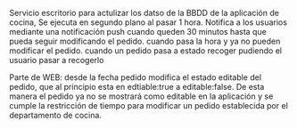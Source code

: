 Servicio escritorio para actulizar los datso de la BBDD de la aplicación de cocina, Se ejecuta en segundo plano al pasar 1 hora.
Notifica a los usuarios mediante una notificación push
cuando queden 30 minutos hasta que pueda seguir modificando el pedido.
cuando pasa la hora y ya no pueden modificar el pedido.
cuando un pedido pasa a estado recoger pudiendo el usuario pasar a recogerlo





Parte de WEB:
desde la fecha pedido modifica el estado editable del pedido, que al principio esta en edtiable:true a editable:false. De esta manera el pedido ya no se mostrará como editable en la aplicación y se cumple la restricción de tiempo para modificar un pedido establecida por el departamento de cocina.

